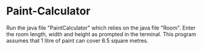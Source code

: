 # Paint-Calculator

Run the java file "PaintCalculator" which relies on the java file "Room".
Enter the room length, width and height as prompted in the terminal.
This program assumes that 1 litre of paint can cover 6.5 square metres.
